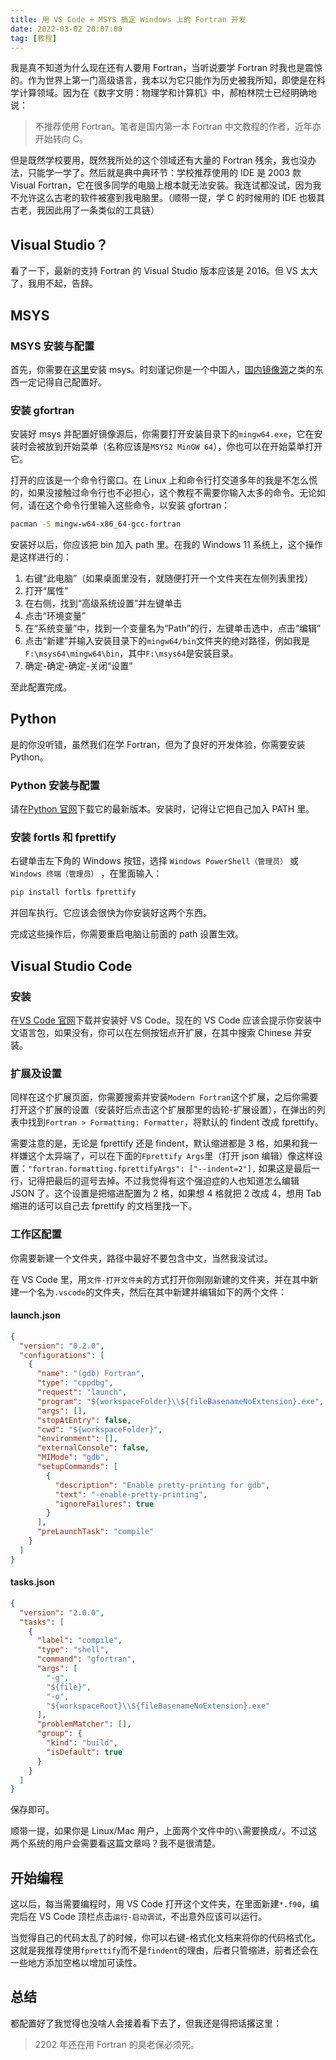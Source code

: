 ```yaml
---
title: 用 VS Code + MSYS 搞定 Windows 上的 Fortran 开发
date: 2022-03-02 20:07:00
tag: [教程]
---
```


我是真不知道为什么现在还有人要用 Fortran，当听说要学 Fortran 时我也是震惊的。作为世界上第一门高级语言，我本以为它只能作为历史被我所知，即使是在科学计算领域。因为在《数字文明：物理学和计算机》中，郝柏林院士已经明确地说：

> 不推荐使用 Fortran。笔者是国内第一本 Fortran 中文教程的作者，近年亦开始转向 C。

但是既然学校要用，既然我所处的这个领域还有大量的 Fortran 残余，我也没办法，只能学一学了。然后就是典中典环节：学校推荐使用的 IDE 是 2003 款 Visual Fortran，它在很多同学的电脑上根本就无法安装。我连试都没试，因为我不允许这么古老的软件被塞到我电脑里。（顺带一提，学 C 的时候用的 IDE 也极其古老，我因此用了一条类似的工具链）

## Visual Studio？

看了一下，最新的支持 Fortran 的 Visual Studio 版本应该是 2016。但 VS 太大了，我用不起，告辞。

## MSYS

### MSYS 安装与配置

首先，你需要在[这里](https://www.msys2.org/)安装 msys。时刻谨记你是一个中国人，[国内镜像源](https://mirrors.ustc.edu.cn/help/msys2.html)之类的东西一定记得自己配置好。

### 安装 gfortran

安装好 msys 并配置好镜像源后，你需要打开安装目录下的`mingw64.exe`，它在安装时会被放到开始菜单（名称应该是`MSYS2 MinGW 64`），你也可以在开始菜单打开它。

打开的应该是一个命令行窗口。在 Linux 上和命令行打交道多年的我是不怎么慌的，如果没接触过命令行也不必担心，这个教程不需要你输入太多的命令。无论如何，请在这个命令行里输入这些命令，以安装 gfortran：

```bash
pacman -S mingw-w64-x86_64-gcc-fortran
```

安装好以后，你应该把 bin 加入 path 里。在我的 Windows 11 系统上，这个操作是这样进行的：

1. 右键“此电脑”（如果桌面里没有，就随便打开一个文件夹在左侧列表里找）
2. 打开“属性”
3. 在右侧，找到“高级系统设置”并左键单击
4. 点击“环境变量”
5. 在“系统变量”中，找到一个变量名为“Path”的行，左键单击选中，点击“编辑”
6. 点击“新建”并输入安装目录下的`mingw64/bin`文件夹的绝对路径，例如我是`F:\msys64\mingw64\bin`，其中`F:\msys64`是安装目录。
7. 确定-确定-确定-关闭“设置”

至此配置完成。

## Python

是的你没听错，虽然我们在学 Fortran，但为了良好的开发体验，你需要安装 Python。

### Python 安装与配置

请在[Python 官网](https://www.python.org/)下载它的最新版本。安装时，记得让它把自己加入 PATH 里。

### 安装 fortls 和 fprettify

右键单击左下角的 Windows 按钮，选择 `Windows PowerShell（管理员）` 或 `Windows 终端（管理员）` ，在里面输入：

```bash
pip install fortls fprettify
```

并回车执行。它应该会很快为你安装好这两个东西。

完成这些操作后，你需要重启电脑让前面的 path 设置生效。

## Visual Studio Code

### 安装

在[VS Code 官网](https://code.visualstudio.com/)下载并安装好 VS Code。现在的 VS Code 应该会提示你安装中文语言包，如果没有，你可以在左侧按钮点开扩展，在其中搜索 Chinese 并安装。

### 扩展及设置

同样在这个扩展页面，你需要搜索并安装`Modern Fortran`这个扩展，之后你需要打开这个扩展的设置（安装好后点击这个扩展那里的齿轮-扩展设置），在弹出的列表中找到`Fortran > Formatting: Formatter`，将默认的 findent 改成 fprettify。

需要注意的是，无论是 fprettify 还是 findent，默认缩进都是 3 格，如果和我一样嫌这个太异端了，可以在下面的`Fprettify Args`里（打开 json 编辑）像这样设置：`"fortran.formatting.fprettifyArgs": ["--indent=2"],` 如果这是最后一行，记得把最后的逗号去掉。不过我觉得有这个强迫症的人也知道怎么编辑 JSON 了。这个设置是把缩进配置为 2 格，如果想 4 格就把 2 改成 4，想用 Tab 缩进的话可以自己去 fprettify 的文档里找一下。

### 工作区配置

你需要新建一个文件夹，路径中最好不要包含中文，当然我没试过。

在 VS Code 里，用`文件-打开文件夹`的方式打开你刚刚新建的文件夹，并在其中新建一个名为`.vscode`的文件夹，然后在其中新建并编辑如下的两个文件：

#### launch.json

```json
{
  "version": "0.2.0",
  "configurations": [
    {
      "name": "(gdb) Fortran",
      "type": "cppdbg",
      "request": "launch",
      "program": "${workspaceFolder}\\${fileBasenameNoExtension}.exe",
      "args": [],
      "stopAtEntry": false,
      "cwd": "${workspaceFolder}",
      "environment": [],
      "externalConsole": false,
      "MIMode": "gdb",
      "setupCommands": [
        {
          "description": "Enable pretty-printing for gdb",
          "text": "-enable-pretty-printing",
          "ignoreFailures": true
        }
      ],
      "preLaunchTask": "compile"
    }
  ]
}

```

#### tasks.json

```json
{
  "version": "2.0.0",
  "tasks": [
    {
      "label": "compile",
      "type": "shell",
      "command": "gfortran",
      "args": [
        "-g",
        "${file}",
        "-o",
        "${workspaceRoot}\\${fileBasenameNoExtension}.exe"
      ],
      "problemMatcher": [],
      "group": {
        "kind": "build",
        "isDefault": true
      }
    }
  ]
}

```

保存即可。

顺带一提，如果你是 Linux/Mac 用户，上面两个文件中的`\\`需要换成`/`。不过这两个系统的用户会需要看这篇文章吗？我不是很清楚。

## 开始编程

这以后，每当需要编程时，用 VS Code 打开这个文件夹，在里面新建`*.f90`，编完后在 VS Code 顶栏点击`运行-启动调试`，不出意外应该可以运行。

当觉得自己的代码太乱了的时候，你可以右键-格式化文档来将你的代码格式化。这就是我推荐使用`fprettify`而不是`findent`的理由，后者只管缩进，前者还会在一些地方添加空格以增加可读性。

## 总结

都配置好了我觉得也没啥人会接着看下去了，但我还是得把话撂这里：

> 2202 年还在用 Fortran 的臭老保必须死。
